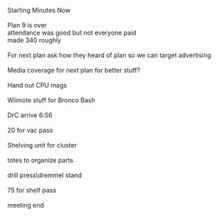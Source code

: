 Starting Minutes Now<br />
<br />
Plan 9 is over<br />
attendance was good but not everyone paid<br />
made 340 roughly<br />
<br />
For next plan ask how they heard of plan so we can target advertising<br />
<br />
Media coverage for next plan for better stuff?<br />
<br />
Hand out CPU mags<br />
<br />
Wiimote stuff for Bronco Bash<br />
<br />
DrC arrive 6:56<br />
<br />
20 for vac pass<br />
<br />
Shelving unit for cluster <br />
<br />
totes to organize parts<br />
<br />
drill press\dremmel stand<br />
<br />
75 for shelf pass<br />
<br />
meeting end<br />
<br />
